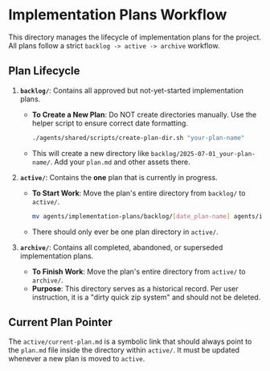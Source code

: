 # Implementation Plans Workflow

This directory manages the lifecycle of implementation plans for the project. All plans follow a strict `backlog -> active -> archive` workflow.

## Plan Lifecycle

1.  **`backlog/`**: Contains all approved but not-yet-started implementation plans.
    -   **To Create a New Plan**: Do NOT create directories manually. Use the helper script to ensure correct date formatting.
        ```bash
        ./agents/shared/scripts/create-plan-dir.sh "your-plan-name"
        ```
    -   This will create a new directory like `backlog/2025-07-01_your-plan-name/`. Add your `plan.md` and other assets there.

2.  **`active/`**: Contains the **one** plan that is currently in progress.
    -   **To Start Work**: Move the plan's entire directory from `backlog/` to `active/`.
        ```bash
        mv agents/implementation-plans/backlog/[date_plan-name] agents/implementation-plans/active/
        ```
    -   There should only ever be one plan directory in `active/`.

3.  **`archive/`**: Contains all completed, abandoned, or superseded implementation plans.
    -   **To Finish Work**: Move the plan's entire directory from `active/` to `archive/`.
    -   **Purpose**: This directory serves as a historical record. Per user instruction, it is a "dirty quick zip system" and should not be deleted.

## Current Plan Pointer

The `active/current-plan.md` is a symbolic link that should always point to the `plan.md` file inside the directory within `active/`. It must be updated whenever a new plan is moved to `active`. 
